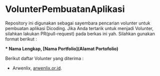# VolunterPembuatanAplikasi
Repository ini digunakan sebagai sayembara pencarian volunter untuk pembuatan aplikasi Dicoding. Jika Anda tertarik untuk menjadi Volunter, silahkan lakukan PR(pull-request) pada berkas ini yah. Silahkan gunakan format berikut :

**\* Nama Lengkap, [Nama Portfolio](Alamat Portofolio)**

Berikut daftar Volunter yang diterima :
* Arwenlix, [arwenlix.or.id](http://arwenlix.or.id).
